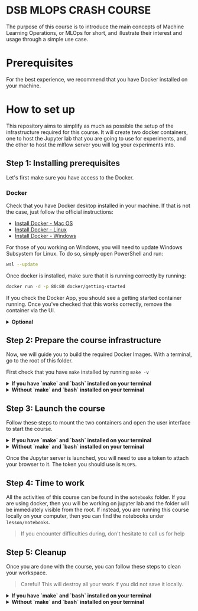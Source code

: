 # DSB MLOPS CRASH COURSE

The purpose of this course is to introduce the main concepts of Machine Learning Operations, or MLOps for short, and illustrate their interest and usage through a simple use case.

# Prerequisites
For the best experience, we recommend that you have Docker installed on your machine.

# How to set up
This repository aims to simplify as much as possible the setup of the infrastructure required for this course. It will create two docker containers, one to host the Jupyter lab that you are going to use for experiments, and the other to host the mlflow server you will log your experiments into.

## Step 1: Installing prerequisites
Let's first make sure you have access to the Docker.

### Docker
Check that you have Docker desktop installed in your machine. If that is not the case, just follow the official instructions:

* [Install Docker - Mac OS](https://docs.docker.com/desktop/install/mac-install/)
* [Install Docker - Linux](https://docs.docker.com/desktop/install/linux-install/)
* [Install Docker - Windows](https://docs.docker.com/desktop/install/windows-install/)

For those of you working on Windows, you will need to update Windows Subsystem for Linux. To do so, simply open PowerShell and run:

```bash
wsl --update
```

Once docker is installed, make sure that it is running correctly by running:

```bash
docker run -d -p 80:80 docker/getting-started
```

If you check the Docker App, you should see a getting started container running. Once you've checked that this works correctly, remove the container via the UI.

<details>
    <summary><b>Optional</b></summary>
    You can also perform these operations directly from the command line, by running <code>docker ps</code> to check the running containers and <code>docker rm -f [CONTAINER-ID]</code> to remove it.
</details>


## Step 2: Prepare the course infrastructure


Now, we will guide you to build the required Docker Images. With a terminal, go to the root of this folder.

First check that you have `make` installed by running `make -v`

<details>
    <summary><b>If you have `make` and `bash` installed on your terminal</b></summary>
    Then simply run:
    <p><pre>make prepare-mlops-crashcourse</pre></p>
</details>

<details>
    <summary><b>Without `make` and `bash` installed on your terminal</b></summary>
    Please run:
    <p><pre>docker build -t mlops_notebooks ./lesson/
docker build -t mlops_mlflow ./mlflow_server/</pre></p>
</details>


## Step 3: Launch the course

Follow these steps to mount the two containers and open the user interface to start the course.


<details>
    <summary><b>If you have `make` and `bash` installed on your terminal</b></summary>
    You can directly bundle all this section's commands by typing:
    <p><pre>make launch-mlops-crashcourse</pre></p>
</details>

<details>
    <summary><b>Without `make` and `bash` installed on your terminal</b></summary>
    First, create a network:
    <p><pre>docker network create --driver bridge mlops-crashcourse</pre></p>
    <p>Then:</p>
    <p><pre>docker run -it --rm --user root -p 10000:8888 -p 8000:8000 -p 4200:4200 -v ${PWD}/mlflow_server/local:/mlflow -e JUPYTER_ENABLE_LAB=yes -e JUPYTER_TOKEN=docker -e MLFLOW_TRACKING_URI=http://mlflow:5001 --network mlops-crashcourse --name jupyter -d mlops_notebooks</pre></p>
    <p>And:</p>
    <p><pre>docker run -it -d --rm -p 5001:5000 -v ${PWD}/mlflow_server/local:/mlflow --network mlops-crashcourse --name mlflow mlops_mlflow</pre></p>
    <p>You can then open your favorite browser and open in two tabs the two urls we will be working with:</p>
    <ul>
    <li>http://localhost:10000</li>
    <li>http://localhost:5001</li>
    <ul>
</details>

Once the Jupyter server is launched, you will need to use a token to attach your browser to it. The token you should use is `MLOPS`.

## Step 4: Time to work

All the activities of this course can be found in the `notebooks` folder. If you are using docker, then you will be working on jupyter lab and the folder will be immediately visible from the root. If instead, you are running this course locally on your computer, then you can find the notebooks under `lesson/notebooks`.

> If you encounter difficulties during, don't hesitate to call us for help

## Step 5: Cleanup

Once you are done with the course, you can follow these steps to clean your workspace.

> Careful! This will destroy all your work if you did not save it locally.

<details>
    <summary><b>If you have `make` and `bash` installed on your terminal</b></summary>

    Then simply run:
    ```bash
    make clean-mlops-crashcourse
    ```
</details>

<details>
    <summary><b>Without `make` and `bash` installed on your terminal</b></summary>
    Please run

    ```bash
	docker stop jupyter
	docker stop mlflow
	docker image rm mlops_notebooks
	docker image rm mlops_mlflow
    docker network rm mlops-crashcourse
    ```
</details>
